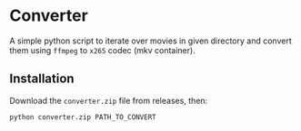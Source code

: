 Converter
=========

A simple python script to iterate over movies in given directory and convert them
using ``ffmpeg`` to ``x265`` codec (mkv container).


Installation
------------
Download the ``converter.zip`` file from releases, then:

	python converter.zip PATH_TO_CONVERT
